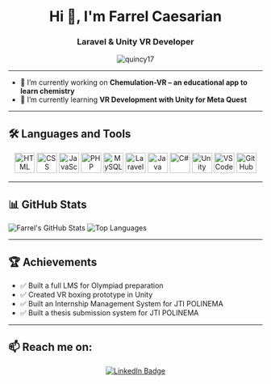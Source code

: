 <h1 align="center">Hi 👋, I'm Farrel Caesarian</h1>
<h3 align="center">Laravel & Unity VR Developer</h3>

<p align="center">
  <img src="https://komarev.com/ghpvc/?username=quincy17&label=Profile%20views&color=0e75b6&style=flat" alt="quincy17" />
</p>

---

- 🔭 I’m currently working on **Chemulation-VR – an educational app to learn chemistry**
- 🌱 I’m currently learning **VR Development with Unity for Meta Quest**

---

## 🛠️ Languages and Tools

<p align="center">
  <img src="https://cdn.jsdelivr.net/gh/devicons/devicon/icons/html5/html5-original.svg" width="40" alt="HTML" />
  <img src="https://cdn.jsdelivr.net/gh/devicons/devicon/icons/css3/css3-original.svg" width="40" alt="CSS" />
  <img src="https://cdn.jsdelivr.net/gh/devicons/devicon/icons/javascript/javascript-original.svg" width="40" alt="JavaScript" />
  <img src="https://cdn.jsdelivr.net/gh/devicons/devicon/icons/php/php-original.svg" width="40" alt="PHP" />
  <img src="https://cdn.jsdelivr.net/gh/devicons/devicon/icons/mysql/mysql-original.svg" width="40" alt="MySQL" /> 
  <img src="https://cdn.jsdelivr.net/gh/devicons/devicon/icons/laravel/laravel-original.svg" width="40" alt="Laravel" />
  <img src="https://cdn.jsdelivr.net/gh/devicons/devicon/icons/java/java-original.svg" width="40" alt="Java" />
  <img src="https://cdn.jsdelivr.net/gh/devicons/devicon/icons/csharp/csharp-original.svg" width="40" alt="C#" />
  <img src="https://cdn.jsdelivr.net/gh/devicons/devicon/icons/unity/unity-original.svg" width="40" alt="Unity" />
  <img src="https://cdn.jsdelivr.net/gh/devicons/devicon/icons/vscode/vscode-original.svg" width="40" alt="VS Code" />
  <img src="https://cdn.jsdelivr.net/gh/devicons/devicon/icons/github/github-original.svg" width="40" alt="GitHub" />
</p>

---

## 📊 GitHub Stats


  <img src="https://github-readme-stats.vercel.app/api?username=quincy17&show_icons=true&theme=radical" alt="Farrel's GitHub Stats" />
  <img src="https://github-readme-stats.vercel.app/api/top-langs/?username=quincy17&layout=compact&theme=radical" alt="Top Languages" />


---

## 🏆 Achievements

- ✅ Built a full LMS for Olympiad preparation  
- ✅ Created VR boxing prototype in Unity  
- ✅ Built an Internship Management System for JTI POLINEMA  
- ✅ Built a thesis submission system for JTI POLINEMA  

---

## 📫 Reach me on:

<p align="center">
  <a href="https://linkedin.com/in/farrel-caesarian-a51227289" target="_blank">
    <img src="https://img.shields.io/badge/LinkedIn-Farrel%20Caesarian-0A66C2?style=for-the-badge&logo=linkedin&logoColor=white" alt="LinkedIn Badge" />
  </a>
</p>




